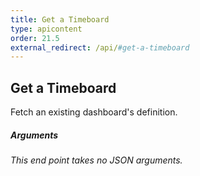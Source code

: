 ```yaml
---
title: Get a Timeboard
type: apicontent
order: 21.5
external_redirect: /api/#get-a-timeboard
---
```


## Get a Timeboard

Fetch an existing dashboard's definition.

##### Arguments

_This end point takes no JSON arguments._
